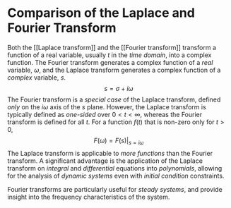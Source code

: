 # Comparison of the Laplace and Fourier Transform
Both the [[Laplace transform]] and the [[Fourier transform]] transform a function of a real variable, usually $t$ in the *time domain*, into a complex function.
The Fourier transform generates a complex function of a *real* variable, $\omega$, and the Laplace transform generates a complex function of a *complex* variable, $s$.
$$s=\sigma+i\omega$$
The Fourier transform is a *special case* of the Laplace transform, defined *only* on the $i\omega$ axis of the $s$ plane. However, the Laplace transform is typically defined as *one-sided* over $0<t<\infty$, whereas the Fourier transform is defined for all $t$. For a function $f(t)$ that is non-zero only for $t>0$,
$$F(\omega)=F(s)|_{s=i\omega}$$
The Laplace transform is applicable to *more functions* than the Fourier transform. A significant advantage is the application of the Laplace transform on  *integral* and *differential* equations into *polynomials*, allowing for the analysis of *dynamic systems* even with *initial condition* constraints.

Fourier transforms are particularly useful for *steady systems*, and provide insight into the frequency characteristics of the system.